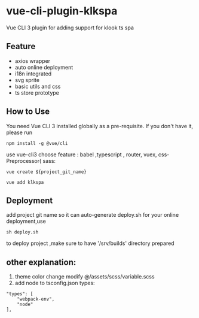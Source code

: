 # vue-cli-plugin-klkspa

Vue CLI 3 plugin for adding support for klook ts spa

## Feature

* axios wrapper
* auto online deployment
* i18n integrated
* svg sprite
* basic utils and css
* ts store prototype

## How to Use

You need Vue CLI 3 installed globally as a pre-requisite. If you don't have it, please run

```
npm install -g @vue/cli
```

 use vue-cli3 choose feature : babel ,typescript , router, vuex, css-Preprocessor( sass:


```
vue create ${project_git_name}
```

```
vue add klkspa
```

## Deployment

add project git name so it can auto-generate deploy.sh for your online deployment,use 
```
sh deploy.sh
```
to deploy project ,make sure to have '/srv/builds' directory prepared


## other explanation:

1. theme color change modify @/assets/scss/variable.scss
2. add node to tsconfig.json types:

```
"types": [
    "webpack-env",
    "node"
],
```
